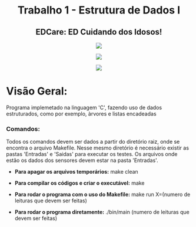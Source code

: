 <h1 align="center"> Trabalho 1 - Estrutura de Dados I </h1>
<p align="center">
<h2 align="center"> EDCare: ED Cuidando dos Idosos! </h1>
<p align="center">
<img src="http://img.shields.io/static/v1?label=VERSAO&message=v0.0.0&color=blue&style=for-the-badge"/>
</p>
<p align="center">
<img src="http://img.shields.io/static/v1?label=code_quality&message=C&color=res&style=for-the-badge"/>
</p>
<p align="center">
<img src="http://img.shields.io/static/v1?label=STATUS&message=CONCLUIDO&color=GREEN&style=for-the-badge"/>
</p>

# Visão Geral:
  Programa implemetado na linguagem 'C', fazendo uso de dados estruturados, como por exemplo, àrvores e listas encadeadas

### Comandos:
  Todos os comandos devem ser dados a partir do diretório raiz, onde se encontra o arquivo Makefile.
Nesse mesmo diretório é necessário existir as pastas 'Entradas' e 'Saidas' para executar os testes.
Os arquivos onde estão os dados dos sensores devem estar na pasta 'Entradas'.
- **Para apagar os arquivos temporários:**
make clean
- **Para compilar os códigos e criar o executável:**
make

- **Para rodar o programa com o uso do Makefile:**
make run X=(numero de leituras que devem ser feitas)

- **Para rodar o programa diretamente:**
./bin/main (numero de leituras que devem ser feitas)



